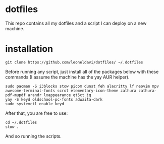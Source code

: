 # dotfiles
This repo contains all my dotfiles and a script I can deploy on a new machine.
# installation
```
git clone https://github.com/leoneldavi/dotfiles/ ~/.dotfiles
```
Before running any script, just install all of the packages below with these commands (I assume the machine has the yay AUR helper).
```
sudo pacman -S i3blocks stow picom dunst feh alacritty lf neovim mpv awesome-terminal-fonts scrot elementary-icon-theme zathura zathura-pdf-mupdf arandr lxappearance qt5ct jq
yay -S keyd oldschool-pc-fonts adwaita-dark
sudo systemctl enable keyd
```
After that, you are free to use:
```
cd ~/.dotfiles
stow .
```
And so running the scripts.
